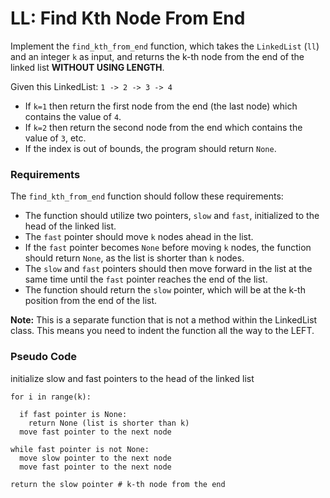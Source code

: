 # LL: Find Kth Node From End 

Implement the `find_kth_from_end` function, which takes the `LinkedList` (`ll`) and an integer `k` as input, and returns the k-th node from the end of the linked list **WITHOUT USING LENGTH**.

Given this LinkedList:
`1 -> 2 -> 3 -> 4`

- If `k=1` then return the first node from the end (the last node) which contains the value of `4`.
- If `k=2` then return the second node from the end which contains the value of `3`, etc.
- If the index is out of bounds, the program should return `None`.

### Requirements

The `find_kth_from_end` function should follow these requirements:

- The function should utilize two pointers, `slow` and `fast`, initialized to the head of the linked list.
- The `fast` pointer should move `k` nodes ahead in the list.
- If the `fast` pointer becomes `None` before moving `k` nodes, the function should return `None`, as the list is shorter than `k` nodes.
- The `slow` and `fast` pointers should then move forward in the list at the same time until the `fast` pointer reaches the end of the list.
- The function should return the `slow` pointer, which will be at the k-th position from the end of the list.

**Note:** This is a separate function that is not a method within the LinkedList class. This means you need to indent the function all the way to the LEFT.

### Pseudo Code
initialize slow and fast pointers to the head of the linked list

    for i in range(k):

      if fast pointer is None:
        return None (list is shorter than k)
      move fast pointer to the next node

    while fast pointer is not None:
      move slow pointer to the next node
      move fast pointer to the next node

    return the slow pointer # k-th node from the end
